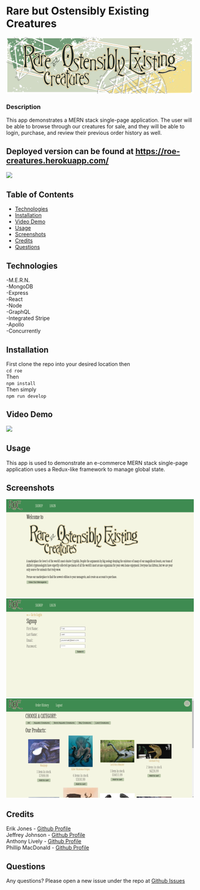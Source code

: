 # Rare but Ostensibly Existing Creatures
![](https://github.com/Jonzee1914/roe/blob/main/readmelogo.jpg?raw=true)

### Description 
This app demonstrates a MERN stack single-page application. The user will be able to browse through our creatures for sale, and they will be able to login, purchase, and review their previous order history as well.
  
## Deployed version can be found at https://roe-creatures.herokuapp.com/


![](https://github.com/Jonzee1914/roe)

## Table of Contents 
* [Technologies](#technologies)
* [Installation](#installation)
* [Video Demo](#video-demo)
* [Usage](#usage)
* [Screenshots](#screenshots)
* [Credits](#credits)
* [Questions](#questions)

## Technologies
-M.E.R.N.</br>
  -MongoDB </br>
  -Express </br>
  -React </br>
  -Node </br>
-GraphQL </br>
-Integrated Stripe </br>
-Apollo </br>
-Concurrently </br>

## Installation

First clone the repo into your desired location then <br/>
`cd roe` <br/>
Then <br/>
`npm install` <br/>
Then simply <br/>
`npm run develop`

## Video Demo
  ![](https://github.com/Jonzee1914/roe/blob/main/roe-demo.gif?raw=true)
## Usage 
This app is used to demonstrate an e-commerce MERN stack single-page application uses a Redux-like framework to manage global state.

## Screenshots
![](https://github.com/Jonzee1914/roe/blob/main/RoeScreenshot1.png?raw=true)
![](https://github.com/Jonzee1914/roe/blob/main/RoeScreenshot2.png?raw=true)
![](https://github.com/Jonzee1914/roe/blob/main/RoeScreenshot3.png?raw=true)


## Credits
Erik Jones - [Github Profile](https://github.com/Jonzee1914)<br/>
Jeffrey Johnson - [Github Profile](https://github.com/frankp27)<br/>
Anthony Lively - [Github Profile](https://github.com/Spooncodes)<br/>
Phillip MacDonald - [Github Profile](https://github.com/pmacdonald15)<br/>


## Questions

Any questions? Please open a new issue under the repo at [Github Issues](https://github.com/Jonzee1914/roe/issues)


